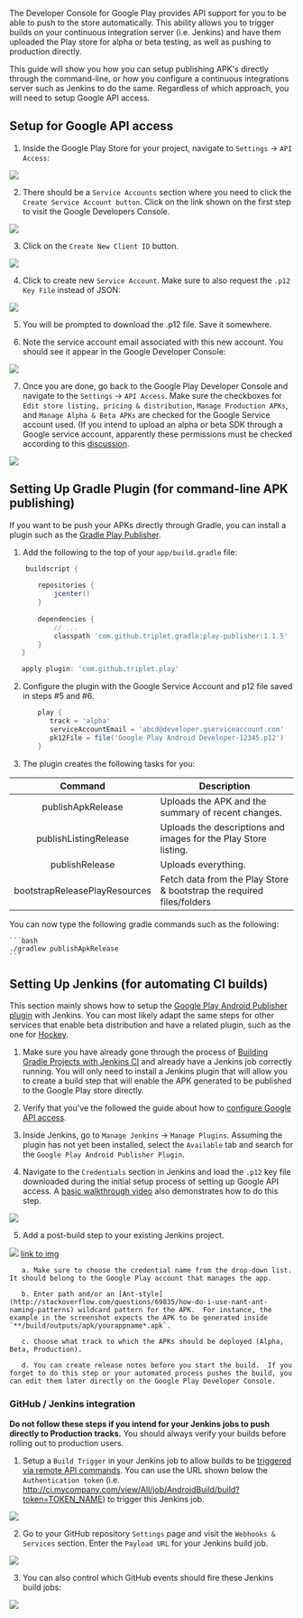 The Developer Console for Google Play provides API support for you to be able to push to the store automatically.   This ability allows you to trigger builds on your continuous integration server (i.e. Jenkins) and have them uploaded the Play store for alpha or beta testing, as well as pushing to production directly.   

This guide will show you how you can setup publishing APK's directly through the command-line, or how you configure a continuous integrations server such as Jenkins to do the same.   Regardless of which approach, you will need to setup Google API access.

## Setup for Google API access

1. Inside the Google Play Store for your project, navigate to `Settings` -> `API Access`:

![](https://imgur.com/0n7ihzM.png)
   
2. There should be a `Service Accounts` section where you need to click the `Create Service Account button`.  Click on the link shown on the first step to visit the Google Developers Console.  

![](https://imgur.com/6TnR700.png)

3. Click on the `Create New Client ID` button.

![](https://imgur.com/7VPlkHM.png)

4. Click to create new `Service Account`.  Make sure to also request the `.p12 Key File` instead of JSON:

![](https://imgur.com/paTHMHK.png)

5. You will be prompted to download the .p12 file.  Save it somewhere.  

6. Note the service account email associated with this new account.  You should see it appear in the Google Developer Console:

![](https://imgur.com/TVm6CLM.png)

7. Once you are done, go back to the Google Play Developer Console and navigate to the `Settings` -> `API Access`.  Make sure the checkboxes for `Edit store listing, pricing & distribution`, `Manage Production APKs`, and `Manage Alpha & Beta APKs` are checked for the Google Service account used.  (If you intend to upload an alpha or beta SDK through a Google service account, apparently these permissions must be checked according to this [discussion](http://echelog.com/logs/browse/jenkins/1409263200).

![](https://i.imgur.com/QBF0Vmp.png)

## Setting Up Gradle Plugin (for command-line APK publishing)

If you want to be push your APKs directly through Gradle, you can install a plugin such as the [Gradle Play Publisher](https://github.com/Triple-T/gradle-play-publisher).

1. Add the following to the top of your `app/build.gradle` file:
  
```gradle
    buildscript {
       
       repositories {
           jcenter()
       }
       
       dependencies {
           // ...
           classpath 'com.github.triplet.gradle:play-publisher:1.1.5'
       }
   }

   apply plugin: 'com.github.triplet.play'
```
2. Configure the plugin with the Google Service Account and p12 file saved in steps #5 and #6.
```gradle
       play {
          track = 'alpha'
          serviceAccountEmail = 'abcd@developer.gserviceaccount.com'
          pk12File = file('Google Play Android Developer-12345.p12')
       }
```

3. The plugin creates the following tasks for you:

| Command                     | Description                                                          |
|:---------------------------:|--------------------------------------------------------------------- |
|publishApkRelease            | Uploads the APK and the summary of recent changes.                   |
|publishListingRelease        | Uploads the descriptions and images for the Play Store listing.      |
|publishRelease               | Uploads everything.                                                  |
|bootstrapReleasePlayResources| Fetch data from the Play Store & bootstrap the required files/folders|

You can now type the following gradle commands such as the following:

    ```bash
    ./gradlew publishApkRelease
    ```

## Setting Up Jenkins (for automating CI builds)

This section mainly shows how to setup the [Google Play Android Publisher plugin](https://wiki.jenkins-ci.org/display/JENKINS/Google+Play+Android+Publisher+Plugin) with Jenkins.  You can most likely adapt the same steps for other services that enable beta distribution and have a related plugin, such as the one for [Hockey](https://wiki.jenkins-ci.org/display/JENKINS/HockeyApp+Plugin).

1. Make sure you have already gone through the process of [Building Gradle Projects with Jenkins CI](Building-Gradle-Projects-with-Jenkins-CI) and already have a Jenkins job correctly running.   You will only need to install a Jenkins plugin that will allow you to create a build step that will enable the APK generated to be published to the Google Play store directly.

2. Verify that you've the followed the guide about how to [configure Google API access](#setup-for-google-api-access).

3. Inside Jenkins, go to `Manage Jenkins` -> `Manage Plugins`.  Assuming the plugin has not yet been installed, select the `Available` tab and search for the `Google Play Android Publisher Plugin`.    

4. Navigate to the `Credentials` section in Jenkins and load the `.p12` key file downloaded during the initial setup process of setting up Google API access.  A [basic walkthrough video](https://www.youtube.com/watch?v=txdPSJF94RM&list=PLhF0STyfNdUk1R3taEmgFR30yzp41yuRK) also demonstrates how to do this step.

![](https://i.imgur.com/xxs8qlD.png)

5. Add a post-build step to your existing Jenkins project.  

![](https://i.imgur.com/nfc4xDA.png)</a>
[link to img](https://i.imgur.com/nfc4xDA.png)

       a. Make sure to choose the credential name from the drop-down list.  It should belong to the Google Play account that manages the app.

       b. Enter path and/or an [Ant-style](http://stackoverflow.com/questions/69835/how-do-i-use-nant-ant-naming-patterns) wildcard pattern for the APK.  For instance, the example in the screenshot expects the APK to be generated inside `**/build/outputs/apk/yourappname*.apk`.

       c. Choose what track to which the APKs should be deployed (Alpha, Beta, Production).

       d. You can create release notes before you start the build.  If you forget to do this step or your automated process pushes the build, you can edit them later directly on the Google Play Developer Console.

### GitHub / Jenkins integration

**Do not follow these steps if you intend for your Jenkins jobs to push directly to Production tracks.** You should always verify your builds before rolling out to production users.

1. Setup a `Build Trigger` in your Jenkins job to allow builds to be [triggered via remote API commands](https://wiki.jenkins-ci.org/display/JENKINS/Remote+access+API).  You can use the URL shown below the `Authentication token` (i.e. http://ci.mycompany.com/view/All/job/AndroidBuild/build?token=TOKEN_NAME) to trigger this Jenkins job.  

![](https://i.imgur.com/QfzhhQM.png)

2. Go to your GitHub repository `Settings` page and visit the `Webhooks & Services` section.  Enter the `Payload URL` for your Jenkins build job.   

![](https://i.imgur.com/iONpTHh.png)

3. You can also control which GitHub events should fire these Jenkins build jobs:

![](https://i.imgur.com/JpwMRTn.png/)
